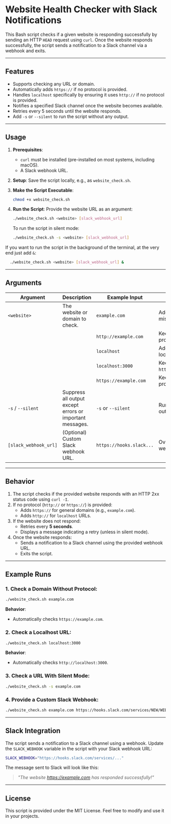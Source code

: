# Website Health Checker with Slack Notifications

This Bash script checks if a given website is responding successfully by sending an HTTP `HEAD` request using `curl`. Once the website responds successfully, the script sends a notification to a Slack channel via a webhook and exits.

---

## Features

- Supports checking any URL or domain.
- Automatically adds `https://` if no protocol is provided.
- Handles `localhost` specifically by ensuring it uses `http://` if no protocol is provided.
- Notifies a specified Slack channel once the website becomes available.
- Retries every 5 seconds until the website responds.
- Add `-s` or `--silent` to run the script without any output.

---

## Usage

1. **Prerequisites**:
   - `curl` must be installed (pre-installed on most systems, including macOS).
   - A Slack webhook URL.

2. **Setup**:
   Save the script locally, e.g., as `website_check.sh`.

3. **Make the Script Executable**:
   ```bash
   chmod +x website_check.sh
   ```

4. **Run the Script**:
   Provide the website URL as an argument:

   ```bash
   ./website_check.sh <website> [slack_webhook_url]
   ```

   To run the script in silent mode:

   ```bash
   ./website_check.sh -s <website> [slack_webhook_url]
   ```

If you want to run the script in the background of the terminal, at the very end just add `&`:
 ```bash
   ./website_check.sh <website> [slack_webhook_url] &
 ```
---

## Arguments

| Argument         | Description                                           | Example Input           | Behavior                               |
|------------------|-------------------------------------------------------|-------------------------|----------------------------------------|
| `<website>`      | The website or domain to check.                      | `example.com`           | Adds `https://` if missing.            |
|                  |                                                       | `http://example.com`    | Keeps `http://` as provided.           |
|                  |                                                       | `localhost`             | Adds `http://` for localhost.          |
|                  |                                                       | `localhost:3000`        | Keeps `http://localhost:3000`.         |
|                  |                                                       | `https://example.com`   | Keeps `https://` as provided.          |
| `-s` / `--silent`| Suppress all output except errors or important messages. | `-s` or `--silent`     | Runs silently, with no output.         |
| `[slack_webhook_url]` | (Optional) Custom Slack webhook URL.               | `https://hooks.slack...`| Overrides the default webhook URL.     |

---

## Behavior

1. The script checks if the provided website responds with an HTTP 2xx status code using `curl -I`.
2. If no protocol (`http://` or `https://`) is provided:
   - Adds `https://` for general domains (e.g., `example.com`).
   - Adds `http://` for `localhost` URLs.
3. If the website does not respond:
   - Retries every **5 seconds**.
   - Displays a message indicating a retry (unless in silent mode).
4. Once the website responds:
   - Sends a notification to a Slack channel using the provided webhook URL.
   - Exits the script.

---

## Example Runs

### 1. Check a Domain Without Protocol:
```bash
./website_check.sh example.com
```
**Behavior**:
- Automatically checks `https://example.com`.

### 2. Check a Localhost URL:
```bash
./website_check.sh localhost:3000
```
**Behavior**:
- Automatically checks `http://localhost:3000`.

### 3. Check a URL With Silent Mode:
```bash
./website_check.sh -s example.com
```

### 4. Provide a Custom Slack Webhook:
```bash
./website_check.sh example.com https://hooks.slack.com/services/NEW/WEBHOOK/URL
```

---

## Slack Integration

The script sends a notification to a Slack channel using a webhook. Update the `SLACK_WEBHOOK` variable in the script with your Slack webhook URL:

```bash
SLACK_WEBHOOK="https://hooks.slack.com/services/..." 
```

The message sent to Slack will look like this:

> *"The website https://example.com has responded successfully!"*

---

## License

This script is provided under the MIT License. Feel free to modify and use it in your projects.
